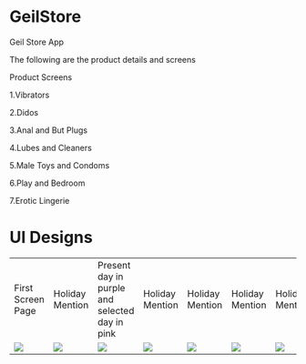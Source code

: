 # GeilStore
 Geil Store App

The following are the product details and screens

Product Screens

1.Vibrators

2.Didos

3.Anal and But Plugs

4.Lubes and Cleaners

5.Male Toys and Condoms

6.Play and Bedroom

7.Erotic Lingerie


# UI Designs

<table>
  <tr>
    <td>First Screen Page</td>
     <td>Holiday Mention</td>
     <td>Present day in purple and selected day in pink</td>
   <td>Holiday Mention</td>
   <td>Holiday Mention</td>
   <td>Holiday Mention</td>
   <td>Holiday Mention</td>
   <td>Holiday Mention</td>
   <td>Holiday Mention</td>
   <td>Holiday Mention</td>
   <td>Holiday Mention</td>
   <td>Holiday Mention</td>
   <td>Holiday Mention</td>
   <td>Holiday Mention</td>
   
  </tr>
  <tr>
   <td valign="top"><img src=" ![Screenshot_20221020-091804 (1)](https://user-images.githubusercontent.com/33089347/196873574-483cbeb5-6454-4495-87c5-97d9bf8af071.png)"></td>
   <td valign="top"><img src=" ![Screenshot_20221020-091812](https://user-images.githubusercontent.com/33089347/196873581-8462f2bc-d766-4032-ac30-31c6c3c36594.png)"></td>
   <td valign="top"><img src=" ![Screenshot_20221020-091845](https://user-images.githubusercontent.com/33089347/196873584-5f8006d0-9092-4e65-a1a3-5259e06d30e4.png)"></td>
   <td valign="top"><img src=" ![Screenshot_20221020-091902](https://user-images.githubusercontent.com/33089347/196873591-96103f46-6c07-45c1-ba52-a7d48dbaff52.png)"></td>
   <td valign="top"><img src=" ![Screenshot_20221020-091909](https://user-images.githubusercontent.com/33089347/196873594-ce9557fe-d909-42c8-aa30-e252ac7f3b2f.png)"></td>
   <td valign="top"><img src=" ![Screenshot_20221020-091916](https://user-images.githubusercontent.com/33089347/196873598-af739b96-bb0a-46eb-87c5-771f15915461.png)"></td>
   <td valign="top"><img src=" ![Screenshot_20221020-091923](https://user-images.githubusercontent.com/33089347/196873606-59fa0044-ec7c-4b26-ae63-89234f80470d.png)"></td>
    <td valign="top"><img src="![Screenshot_20221020-091928](https://user-images.githubusercontent.com/33089347/196873608-d31337dd-7ef6-4aea-9de2-bba6e069a8d6.png)"></td>
   <td valign="top"><img src=" ![Screenshot_20221020-091952](https://user-images.githubusercontent.com/33089347/196873615-4c2bd70a-1613-475f-8e42-a131b27ecdf4.png)"></td>
   <td valign="top"><img src=" ![Screenshot_20221020-091958](https://user-images.githubusercontent.com/33089347/196873622-7196195b-4245-4b7d-8dbc-b9d35f0fc54c.png)"></td>
   <td valign="top"><img src=" ![Screenshot_20221020-092012](https://user-images.githubusercontent.com/33089347/196873626-01ca942e-0c46-463f-8e88-24c6dcdbcd4f.png)"></td>
  <td valign="top"><img src="  ![Screenshot_20221020-092018](https://user-images.githubusercontent.com/33089347/196873630-b4efc22c-b816-44e2-9d30-5e9aeb4f2606.png)"></td>
    
  </tr>
 </table>


 
